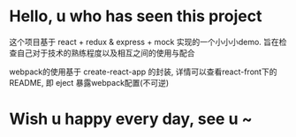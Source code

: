 ﻿# Hello, u who has seen this project

这个项目基于 react + redux & express + mock 实现的一个小小小demo.
旨在检查自己对于技术的熟练程度以及相互之间的使用与配合

webpack的使用基于 create-react-app 的封装, 详情可以查看react-front下的README, 即 eject 暴露webpack配置(不可逆)

# Wish u happy every day, see u ~